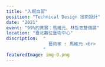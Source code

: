 ```yaml
---
title: "入眠自習"
position: "Technical Design 技術設計"
date: "2021"
event: "99%的真實：馬維元、林哲志雙個展"
location: "臺北數位藝術中心"
discription:  "
                藝術家 : 馬維元 <br>
              "
featuredImage: img-0.png
---
```

